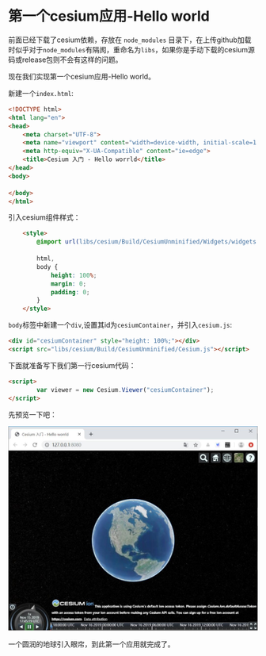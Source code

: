 # 第一个cesium应用-Hello world

前面已经下载了cesium依赖，存放在 `node_modules` 目录下，在上传github加载时似乎对于`node_modules`有隔阂，重命名为`libs`，如果你是手动下载的cesium源码或release包则不会有这样的问题。

现在我们实现第一个cesium应用-Hello world。

新建一个`index.html`:

``` html
<!DOCTYPE html>
<html lang="en">
<head>
    <meta charset="UTF-8">
    <meta name="viewport" content="width=device-width, initial-scale=1.0">
    <meta http-equiv="X-UA-Compatible" content="ie=edge">
    <title>Cesium 入门 - Hello worrld</title>
</head>
<body>
    
</body>
</html>
```

引入cesium组件样式：

```html
    <style>
        @import url(libs/cesium/Build/CesiumUnminified/Widgets/widgets.css);

        html,
        body {
            height: 100%;
            margin: 0;
            padding: 0;
        }
    </style>
```

`body`标签中新建一个`div`,设置其id为`cesiumContainer`，并引入`cesium.js`:

``` html
<div id="cesiumContainer" style="height: 100%;"></div>
<script src="libs/cesium/Build/CesiumUnminified/Cesium.js"></script>
```

下面就准备写下我们第一行cesium代码：

``` html
<script>
        var viewer = new Cesium.Viewer("cesiumContainer");
</script>
```

先预览一下吧：

![](../../.vuepress/public/img/hello-world.jpg)

一个圆润的地球引入眼帘，到此第一个应用就完成了。